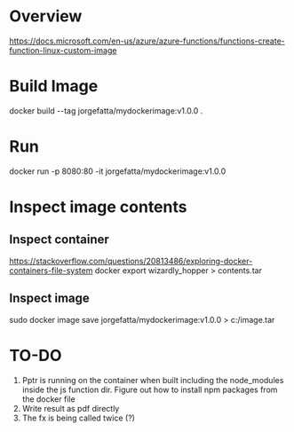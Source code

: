 # Overview

https://docs.microsoft.com/en-us/azure/azure-functions/functions-create-function-linux-custom-image

# Build Image

docker build --tag jorgefatta/mydockerimage:v1.0.0 .

# Run 

docker run -p 8080:80 -it jorgefatta/mydockerimage:v1.0.0



# Inspect image contents

## Inspect container

https://stackoverflow.com/questions/20813486/exploring-docker-containers-file-system
docker export wizardly_hopper > contents.tar

## Inspect image
sudo docker image save jorgefatta/mydockerimage:v1.0.0 > c:/image.tar


# TO-DO

1. Pptr is running on the container when built including the node_modules inside the js function dir.
    Figure out how to install npm packages from the docker file
1. Write result as pdf directly
1. The fx is being called twice (?)
